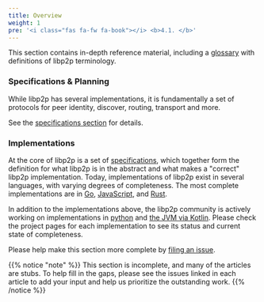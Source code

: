 ```yaml
---
title: Overview
weight: 1
pre: '<i class="fas fa-fw fa-book"></i> <b>4.1. </b>'
---
```


This section contains in-depth reference material, including a [glossary](/reference/glossary/) with definitions of libp2p terminology.

### Specifications & Planning

While libp2p has several implementations, it is fundamentally a set of protocols for 
peer identity, discover, routing, transport and more.

See the [specifications section](/reference/specs/) for details.

### Implementations

At the core of libp2p is a set of [specifications](/reference/specs/), which together 
form the definition for what libp2p is in the abstract and what makes a "correct" libp2p 
implementation. Today, implementations of libp2p exist in several languages, with varying degrees 
of completeness. The most complete implementations are in [Go](/reference/go/), 
[JavaScript](/reference/js/), and [Rust](https://github.com/libp2p/rust-libp2p).

In addition to the implementations above, the libp2p community is actively working on 
implementations in [python](https://github.com/libp2p/py-libp2p) and [the JVM via Kotlin](https://github.com/web3j/libp2p). Please check the project pages for each implementation to see its status and current 
state of completeness.

Please help make this section more complete by [filing an issue](https://github.com/libp2p/docs/issues/new).

{{% notice "note" %}}
This section is incomplete, and many of the articles are stubs. To help fill in
the gaps, please see the issues linked in each article to add your input and
help us prioritize the outstanding work.
{{% /notice %}}
